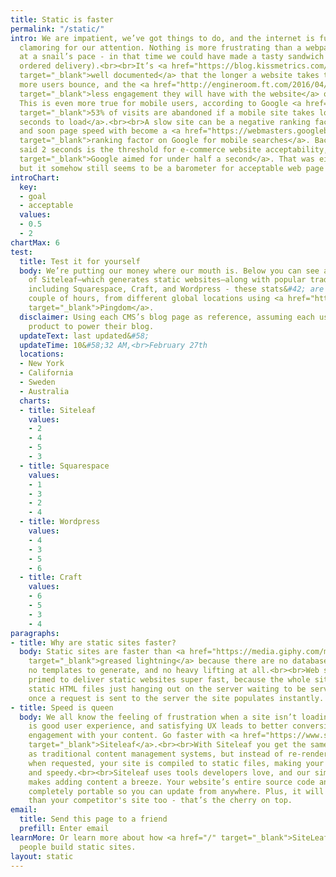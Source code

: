 ```yaml
---
title: Static is faster
permalink: "/static/"
intro: We are impatient, we’ve got things to do, and the internet is full of websites
  clamoring for our attention. Nothing is more frustrating than a webpage loading
  at a snail’s pace - in that time we could have made a tasty sandwich (or at least
  ordered delivery).<br><br>It’s <a href="https://blog.kissmetrics.com/loading-time/"
  target="_blank">well documented</a> that the longer a website takes to load the
  more users bounce, and the <a href="http://engineroom.ft.com/2016/04/04/a-faster-ft-com/"
  target="_blank">less engagement they will have with the website</a> once loaded.
  This is even more true for mobile users, according to Google <a href="https://www.thinkwithgoogle.com/marketing-resources/data-measurement/mobile-page-speed-new-industry-benchmarks/"
  target="_blank">53% of visits are abandoned if a mobile site takes longer than three
  seconds to load</a>.<br><br>A slow site can be a negative ranking factor for SEO
  and soon page speed with become a <a href="https://webmasters.googleblog.com/2018/01/using-page-speed-in-mobile-search.html"
  target="_blank">ranking factor on Google for mobile searches</a>. Back in 2010 Google
  said 2 seconds is the threshold for e-commerce website acceptability, and <a href="https://www.youtube.com/watch?time_continue=198&v=OpMfx_Zie2g"
  target="_blank">Google aimed for under half a second</a>. That was eight years ago,
  but it somehow still seems to be a barometer for acceptable web page load time.
introChart:
  key:
  - goal
  - acceptable
  values:
  - 0.5
  - 2
chartMax: 6
test:
  title: Test it for yourself
  body: We’re putting our money where our mouth is. Below you can see a speed comparison
    of Siteleaf—which generates static websites—along with popular traditional CMS’s
    including Squarespace, Craft, and Wordpress - these stats&#42; are updated every
    couple of hours, from different global locations using <a href="https://www.pingdom.com/"
    target="_blank">Pingdom</a>.
  disclaimer: Using each CMS’s blog page as reference, assuming each uses their own
    product to power their blog.
  updateText: last updated&#58;
  updateTime: 10&#58;32 AM,<br>February 27th
  locations:
  - New York
  - California
  - Sweden
  - Australia
  charts:
  - title: Siteleaf
    values:
    - 2
    - 4
    - 5
    - 3
  - title: Squarespace
    values:
    - 1
    - 3
    - 2
    - 4
  - title: Wordpress
    values:
    - 4
    - 3
    - 5
    - 6
  - title: Craft
    values:
    - 6
    - 5
    - 3
    - 4
paragraphs:
- title: Why are static sites faster?
  body: Static sites are faster than <a href="https://media.giphy.com/media/12mg8tiWKgiRB6/giphy.gif"
    target="_blank">greased lightning</a> because there are no databases to sift through,
    no templates to generate, and no heavy lifting at all.<br><br>Web servers are
    primed to deliver static websites super fast, because the whole site is made of
    static HTML files just hanging out on the server waiting to be served, meaning
    once a request is sent to the server the site populates instantly.
- title: Speed is queen
  body: We all know the feeling of frustration when a site isn’t loading. A fast website
    is good user experience, and satisfying UX leads to better conversions and more
    engagement with your content. Go faster with <a href="https://www.siteleaf.com/plans/"
    target="_blank">Siteleaf</a>.<br><br>With Siteleaf you get the same editing capabilities
    as traditional content management systems, but instead of re-rendering each page
    when requested, your site is compiled to static files, making your site more secure
    and speedy.<br><br>Siteleaf uses tools developers love, and our simple user interface
    makes adding content a breeze. Your website’s entire source code and content are
    completely portable so you can update from anywhere. Plus, it will load faster
    than your competitor's site too - that’s the cherry on top.
email:
  title: Send this page to a friend
  prefill: Enter email
learnMore: Or learn more about how <a href="/" target="_blank">SiteLeaf</a> is helping
  people build static sites.
layout: static
---
```


